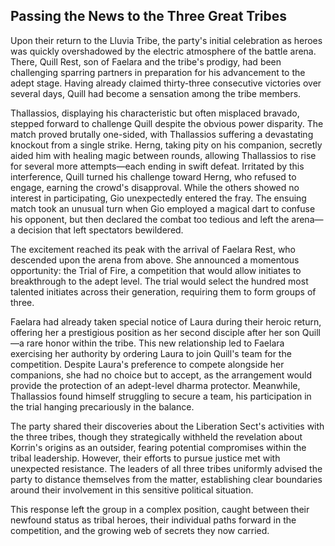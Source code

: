 ## Passing the News to the Three Great Tribes

Upon their return to the Lluvia Tribe, the party's initial celebration as heroes was quickly overshadowed by the electric atmosphere of the battle arena. There, Quill Rest, son of Faelara and the tribe's prodigy, had been challenging sparring partners in preparation for his advancement to the adept stage. Having already claimed thirty-three consecutive victories over several days, Quill had become a sensation among the tribe members.

Thallassios, displaying his characteristic but often misplaced bravado, stepped forward to challenge Quill despite the obvious power disparity. The match proved brutally one-sided, with Thallassios suffering a devastating knockout from a single strike. Herng, taking pity on his companion, secretly aided him with healing magic between rounds, allowing Thallassios to rise for several more attempts—each ending in swift defeat. Irritated by this interference, Quill turned his challenge toward Herng, who refused to engage, earning the crowd's disapproval. While the others showed no interest in participating, Gio unexpectedly entered the fray. The ensuing match took an unusual turn when Gio employed a magical dart to confuse his opponent, but then declared the combat too tedious and left the arena—a decision that left spectators bewildered.

The excitement reached its peak with the arrival of Faelara Rest, who descended upon the arena from above. She announced a momentous opportunity: the Trial of Fire, a competition that would allow initiates to breakthrough to the adept level. The trial would select the hundred most talented initiates across their generation, requiring them to form groups of three.

Faelara had already taken special notice of Laura during their heroic return, offering her a prestigious position as her second disciple after her son Quill—a rare honor within the tribe. This new relationship led to Faelara exercising her authority by ordering Laura to join Quill's team for the competition. Despite Laura's preference to compete alongside her companions, she had no choice but to accept, as the arrangement would provide the protection of an adept-level dharma protector. Meanwhile, Thallassios found himself struggling to secure a team, his participation in the trial hanging precariously in the balance.

The party shared their discoveries about the Liberation Sect's activities with the three tribes, though they strategically withheld the revelation about Korrin's origins as an outsider, fearing potential compromises within the tribal leadership. However, their efforts to pursue justice met with unexpected resistance. The leaders of all three tribes uniformly advised the party to distance themselves from the matter, establishing clear boundaries around their involvement in this sensitive political situation.

This response left the group in a complex position, caught between their newfound status as tribal heroes, their individual paths forward in the competition, and the growing web of secrets they now carried.